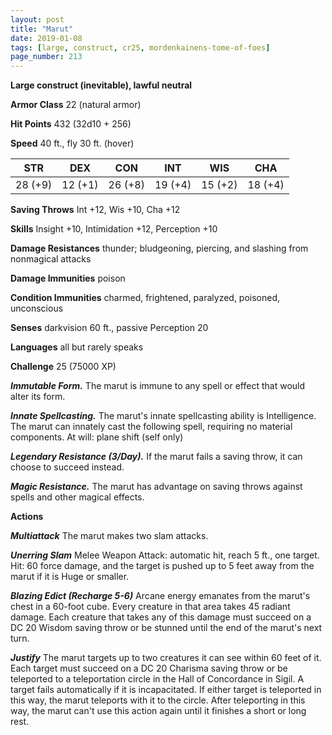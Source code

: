 ```yaml
---
layout: post
title: "Marut"
date: 2019-01-08
tags: [large, construct, cr25, mordenkainens-tome-of-foes]
page_number: 213
---
```


**Large construct (inevitable), lawful neutral**

**Armor Class** 22 (natural armor)

**Hit Points** 432  (32d10 + 256)

**Speed** 40 ft., fly 30 ft. (hover)

|   STR   |   DEX   |   CON   |   INT   |   WIS   |   CHA   |
|:-------:|:-------:|:-------:|:-------:|:-------:|:-------:|
| 28 (+9) | 12 (+1) | 26 (+8) | 19 (+4) | 15 (+2) | 18 (+4) |

**Saving Throws** Int +12, Wis +10, Cha +12

**Skills** Insight +10, Intimidation +12, Perception +10

**Damage Resistances** thunder; bludgeoning, piercing, and slashing from nonmagical attacks

**Damage Immunities** poison

**Condition Immunities** charmed, frightened, paralyzed, poisoned, unconscious

**Senses** darkvision 60 ft., passive Perception 20

**Languages** all but rarely speaks

**Challenge** 25 (75000 XP)

***Immutable Form.*** The marut is immune to any spell or effect that would alter its form.

***Innate Spellcasting.*** The marut's innate spellcasting ability is Intelligence. The marut can innately cast the following spell, requiring no material components.
At will: plane shift (self only)

***Legendary Resistance (3/Day).*** If the marut fails a saving throw, it can choose to succeed instead.

***Magic Resistance.*** The marut has advantage on saving throws against spells and other magical effects.

**Actions**

***Multiattack*** The marut makes two slam attacks.

***Unerring Slam*** Melee Weapon Attack: automatic hit, reach 5 ft., one target. Hit: 60 force damage, and the target is pushed up to 5 feet away from the marut if it is Huge or smaller.

***Blazing Edict (Recharge 5-6)*** Arcane energy emanates from the marut's chest in a 60-foot cube. Every creature in that area takes 45 radiant damage. Each creature that takes any of this damage must succeed on a DC 20 Wisdom saving throw or be stunned until the end of the marut's next turn.

***Justify*** The marut targets up to two creatures it can see within 60 feet of it. Each target must succeed on a DC 20 Charisma saving throw or be teleported to a teleportation circle in the Hall of Concordance in Sigil. A target fails automatically if it is incapacitated. If either target is teleported in this way, the marut teleports with it to the circle.
After teleporting in this way, the marut can't use this action again until it finishes a short or long rest.
